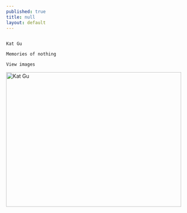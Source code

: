 ```yaml
---
published: true
title: null
layout: default
---
```


                                                                                    Kat Gu
                                                                                    Memories of nothing
                                                                                    View images

<a href="https://fofnz.github.io/product1"><img src="https://i.imgur.com/hEgpars.jpg" title="Kat Gu" width="476" height="365" /></a>
<br>



<br><br>

